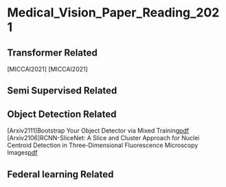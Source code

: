 # Medical_Vision_Paper_Reading_2021

## Transformer Related

[MICCAI2021]
[MICCAI2021]

## Semi Supervised Related


## Object Detection Related

[Arxiv2111]Bootstrap Your Object Detector via Mixed Training[pdf](https://github.com/yyyujintang/Medical_Vision_Paper_Reading_2021/blob/main/2111.03056v1.pdf)
[Arxiv2106]RCNN-SliceNet: A Slice and Cluster Approach for Nuclei Centroid Detection in
Three-Dimensional Fluorescence Microscopy Images[pdf](https://github.com/yyyujintang/Medical_Vision_Paper_Reading_2021/blob/main/2106.15753v3.pdf)

## Federal learning Related
